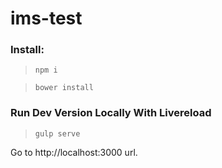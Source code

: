 # ims-test

### Install:
> `npm i`

> `bower install`

### Run Dev Version Locally With Livereload
> `gulp serve`

Go to http://localhost:3000 url.

